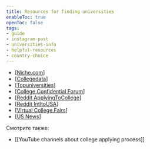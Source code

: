 ```yaml
---
title: Resources for finding universities 
enableToc: true
openToc: false
tags:
- guide 
- instagram-post 
- universities-info
- helpful-resources
- country-choice 
---
```

- [[Niche.com](https://www.niche.com/)]
- [[Collegedata](https://www.collegedata.com/)]
- [[Topuniversities](https://www.topuniversities.com/)]
- [[College Confidential Forum](https://talk.collegeconfidential.com/)]
- [[Reddit ApplyingToCollege](https://www.reddit.com/r/ApplyingToCollege/)]
- [[Reddit IntltoUSA](https://www.reddit.com/r/IntltoUSA/)]
- [[Virtual College Fairs](https://virtualcollegefairs.com/)]
- [[US News](https://www.usnews.com/)]
<!-- Front links -->
Смотрите также:
- [[YouTube channels about college applying process]]










